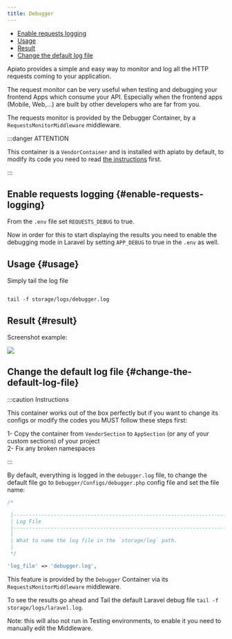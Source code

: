 ```yaml
---
title: Debugger
---
```


- [Enable requests logging](#enable-requests-logging)
- [Usage](#usage)
- [Result](#result)
- [Change the default log file](#change-the-default-log-file)

Apiato provides a simple and easy way to monitor and log all the HTTP requests coming to your application.

The request monitor can be very useful when testing and debugging your frontend Apps which consume your API. Especially when the frontend apps (Mobile, Web,...) are built by other developers who are far from you.

The requests monitor is provided by the Debugger Container, by a `RequestsMonitorMiddleware` middleware.

:::danger ATTENTION

This container is a `VendorContainer` and is installed with apiato by default,
to modify its code you need to read [the instructions](#change-the-default-log-file) first.

:::

## Enable requests logging {#enable-requests-logging}

From the `.env` file set `REQUESTS_DEBUG` to true.

Now in order for this to start displaying the results you need to enable the debugging mode in Laravel by setting `APP_DEBUG` to true in the `.env` as well.

## Usage {#usage}

Simply tail the log file

```shell

tail -f storage/logs/debugger.log

```

## Result {#result}

Screenshot example:

![](https://files.readme.io/25bf091-requests-debugger.png)

## Change the default log file {#change-the-default-log-file}

:::caution Instructions

This container works out of the box perfectly but if you want to change its configs or modify the codes you MUST follow these steps first:

1- Copy the container from `VendorSection` to `AppSection` (or any of your custom sections) of your project<br/>
2- Fix any broken namespaces<br/>

:::

By default, everything is logged in the `debugger.log` file, to change the default file go to `Debugger/Configs/debugger.php` config file and set the file name:

```php
/*

 |--------------------------------------------------------------------------
 | Log File
 |--------------------------------------------------------------------------
 |
 | What to name the log file in the `storage/log` path.
 |
 */

'log_file' => 'debugger.log',

```

This feature is provided by the `Debugger` Container via its `RequestsMonitorMiddleware` middleware.

To see the results go ahead and Tail the default Laravel debug file `tail -f storage/logs/laravel.log`.

Note: this will also not run in Testing environments, to enable it you need to manually edit the Middleware.
